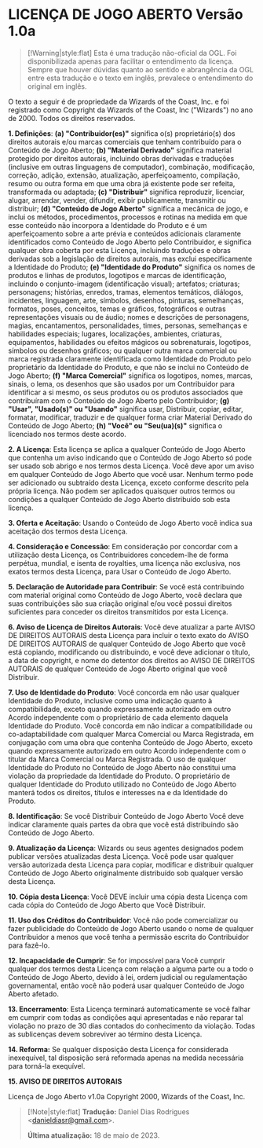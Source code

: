 # LICENÇA DE JOGO ABERTO Versão 1.0a

> [!Warning|style:flat]
> Esta é uma tradução não-oficial da OGL. Foi disponibilizada apenas para facilitar o entendimento da licença. Sempre que houver dúvidas quanto ao sentido e abrangência da OGL entre esta tradução e o texto em inglês, prevalece o entendimento do original em inglês.

O texto a seguir é de propriedade da Wizards of the Coast, Inc. e foi
registrado como Copyright da Wizards of the Coast, Inc ("Wizards") no
ano de 2000. Todos os direitos reservados.

**1. Definições**: **(a) "Contribuidor(es)"** significa o(s)
proprietário(s) dos direitos autorais e/ou marcas comerciais que tenham
contribuído para o Conteúdo de Jogo Aberto; **(b) "Material Derivado"**
significa material protegido por direitos autorais, incluindo obras
derivadas e traduções (inclusive em outras linguagens de computador),
combinação, modificação, correção, adição, extensão, atualização,
aperfeiçoamento, compilação, resumo ou outra forma em que uma obra já
existente pode ser refeita, transformada ou adaptada; **(c)
"Distribuir"** significa reproduzir, licenciar, alugar, arrendar,
vender, difundir, exibir publicamente, transmitir ou distribuir; **(d)
"Conteúdo de Jogo Aberto"** significa a mecânica de jogo, e inclui os
métodos, procedimentos, processos e rotinas na medida em que esse
conteúdo não incorpora a Identidade do Produto e é um aperfeiçoamento
sobre a arte prévia e conteúdos adicionais claramente identificados como
Conteúdo de Jogo Aberto pelo Contribuidor, e significa qualquer obra
coberta por esta Licença, incluindo traduções e obras derivadas sob a
legislação de direitos autorais, mas exclui especificamente a Identidade
do Produto; **(e) "Identidade do Produto"** significa os nomes de
produtos e linhas de produtos, logotipos e marcas de identificação,
incluindo o conjunto-imagem (identificação visual); artefatos;
criaturas; personagens; histórias, enredos, tramas, elementos temáticos,
diálogos, incidentes, linguagem, arte, símbolos, desenhos, pinturas,
semelhanças, formatos, poses, conceitos, temas e gráficos, fotográficos
e outras representações visuais ou de áudio; nomes e descrições de
personagens, magias, encantamentos, personalidades, times, personas,
semelhanças e habilidades especiais; lugares, localizações, ambientes,
criaturas, equipamentos, habilidades ou efeitos mágicos ou
sobrenaturais, logotipos, símbolos ou desenhos gráficos; ou qualquer
outra marca comercial ou marca registrada claramente identificada como
Identidade do Produto pelo proprietário da Identidade do Produto, e que
não se inclui no Conteúdo de Jogo Aberto; **(f) "Marca Comercial"**
significa os logotipos, nomes, marcas, sinais, o lema, os desenhos que
são usados por um Contribuidor para identificar a si mesmo, os seus
produtos ou os produtos associados que contribuíram com o Conteúdo de
Jogo Aberto pelo Contribuidor; **(g) "Usar", "Usado(s)" ou "Usando"**
significa usar, Distribuir, copiar, editar, formatar, modificar,
traduzir e de qualquer forma criar Material Derivado do Conteúdo de Jogo
Aberto; **(h)** **"Você" ou "Seu(ua)(s)"** significa o licenciado nos
termos deste acordo.

**2. A Licença**: Esta licença se aplica a qualquer Conteúdo de Jogo
Aberto que contenha um aviso indicando que o Conteúdo de Jogo Aberto só
pode ser usado sob abrigo e nos termos desta Licença. Você deve apor um
aviso em qualquer Conteúdo de Jogo Aberto que você usar. Nenhum termo
pode ser adicionado ou subtraído desta Licença, exceto conforme descrito
pela própria licença. Não podem ser aplicados quaisquer outros termos ou
condições a qualquer Conteúdo de Jogo Aberto distribuído sob esta
licença.

**3. Oferta e Aceitação**: Usando o Conteúdo de Jogo Aberto você indica
sua aceitação dos termos desta Licença.

**4. Consideração e Concessão**: Em consideração por concordar com a
utilização desta Licença, os Contribuidores concedem-lhe de forma
perpétua, mundial, e isenta de royalties, uma licença não exclusiva, nos
exatos termos desta Licença, para Usar o Conteúdo de Jogo Aberto.

**5. Declaração de Autoridade para Contribuir**: Se você está
contribuindo com material original como Conteúdo de Jogo Aberto, você
declara que suas contribuições são sua criação original e/ou você possui
direitos suficientes para conceder os direitos transmitidos por esta
Licença.

**6. Aviso de Licença de Direitos Autorais**: Você deve atualizar a
parte AVISO DE DIREITOS AUTORAIS desta Licença para incluir o texto
exato do AVISO DE DIREITOS AUTORAIS de qualquer Conteúdo de Jogo Aberto
que você está copiando, modificando ou distribuindo, e você deve
adicionar o título, a data de copyright, e nome do detentor dos direitos
ao AVISO DE DIREITOS AUTORAIS de qualquer Conteúdo de Jogo Aberto
original que você Distribuir.

**7. Uso de Identidade do Produto**: Você concorda em não usar qualquer
Identidade do Produto, inclusive como uma indicação quanto à
compatibilidade, exceto quando expressamente autorizado em outro Acordo
independente com o proprietário de cada elemento daquela Identidade do
Produto. Você concorda em não indicar a compatibilidade ou
co-adaptabilidade com qualquer Marca Comercial ou Marca Registrada, em
conjugação com uma obra que contenha Conteúdo de Jogo Aberto, exceto
quando expressamente autorizado em outro Acordo independente com o
titular da Marca Comercial ou Marca Registrada. O uso de qualquer
Identidade do Produto no Conteúdo de Jogo Aberto não constitui uma
violação da propriedade da Identidade do Produto. O proprietário de
qualquer Identidade do Produto utilizado no Conteúdo de Jogo Aberto
manterá todos os direitos, títulos e interesses na e da Identidade do
Produto.

**8. Identificação**: Se você Distribuir Conteúdo de Jogo Aberto Você
deve indicar claramente quais partes da obra que você está distribuindo
são Conteúdo de Jogo Aberto.

**9. Atualização da Licença**: Wizards ou seus agentes designados podem
publicar versões atualizadas desta Licença. Você pode usar qualquer
versão autorizada desta Licença para copiar, modificar e distribuir
qualquer Conteúdo de Jogo Aberto originalmente distribuído sob qualquer
versão desta Licença.

**10. Cópia desta Licença**: Você DEVE incluir uma cópia desta Licença
com cada cópia do Conteúdo de Jogo Aberto que Você Distribuir.

**11. Uso dos Créditos do Contribuidor**: Você não pode comercializar ou
fazer publicidade do Conteúdo de Jogo Aberto usando o nome de qualquer
Contribuidor a menos que você tenha a permissão escrita do Contribuidor
para fazê-lo.

**12. Incapacidade de Cumprir**: Se for impossível para Você cumprir
qualquer dos termos desta Licença com relação a alguma parte ou a todo o
Conteúdo de Jogo Aberto, devido à lei, ordem judicial ou regulamentação
governamental, então você não poderá usar qualquer Conteúdo de Jogo
Aberto afetado.

**13. Encerramento**: Esta Licença terminará automaticamente se você
falhar em cumprir com todas as condições aqui apresentadas e não reparar
tal violação no prazo de 30 dias contados do conhecimento da violação.
Todas as sublicenças devem sobreviver ao término desta Licença.

**14. Reforma:** Se qualquer disposição desta Licença for considerada
inexequível, tal disposição será reformada apenas na medida necessária
para torná-la exequível.

**15. AVISO DE DIREITOS AUTORAIS**

Licença de Jogo Aberto v1.0a Copyright 2000, Wizards of the Coast, Inc.

> [!Note|style:flat]
> **Tradução:** Daniel Dias Rodrigues \<<danieldiasr@gmail.com>\>.
>
> **Última atualização:** 18 de maio de 2023.

